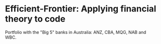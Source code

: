 # Efficient-Frontier: Applying financial theory to code

Portfolio with the "Big 5" banks in Australia: ANZ, CBA, MQG, NAB and WBC.





